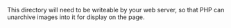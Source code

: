 This directory will need to be writeable by your web server, so that PHP can unarchive images into it for display on the page.